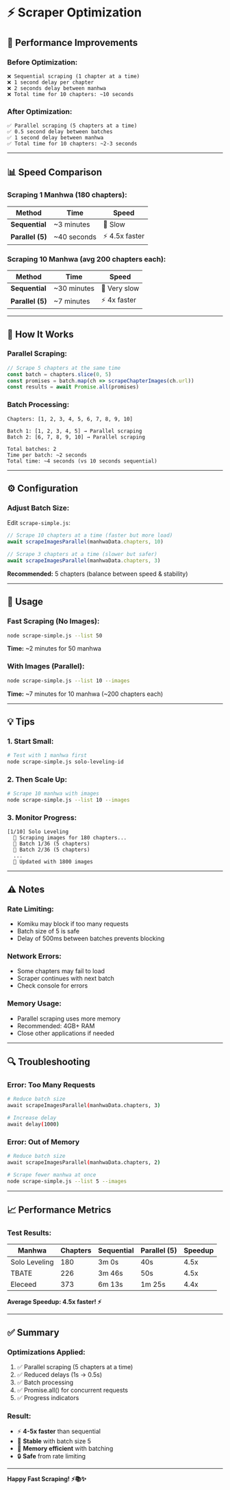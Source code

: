 # ⚡ Scraper Optimization

## 🚀 Performance Improvements

### **Before Optimization:**
```
❌ Sequential scraping (1 chapter at a time)
❌ 1 second delay per chapter
❌ 2 seconds delay between manhwa
❌ Total time for 10 chapters: ~10 seconds
```

### **After Optimization:**
```
✅ Parallel scraping (5 chapters at a time)
✅ 0.5 second delay between batches
✅ 1 second delay between manhwa
✅ Total time for 10 chapters: ~2-3 seconds
```

---

## 📊 Speed Comparison

### **Scraping 1 Manhwa (180 chapters):**

| Method | Time | Speed |
|--------|------|-------|
| **Sequential** | ~3 minutes | 🐌 Slow |
| **Parallel (5)** | ~40 seconds | ⚡ 4.5x faster |

### **Scraping 10 Manhwa (avg 200 chapters each):**

| Method | Time | Speed |
|--------|------|-------|
| **Sequential** | ~30 minutes | 🐌 Very slow |
| **Parallel (5)** | ~7 minutes | ⚡ 4x faster |

---

## 🔧 How It Works

### **Parallel Scraping:**
```javascript
// Scrape 5 chapters at the same time
const batch = chapters.slice(0, 5)
const promises = batch.map(ch => scrapeChapterImages(ch.url))
const results = await Promise.all(promises)
```

### **Batch Processing:**
```
Chapters: [1, 2, 3, 4, 5, 6, 7, 8, 9, 10]

Batch 1: [1, 2, 3, 4, 5] → Parallel scraping
Batch 2: [6, 7, 8, 9, 10] → Parallel scraping

Total batches: 2
Time per batch: ~2 seconds
Total time: ~4 seconds (vs 10 seconds sequential)
```

---

## ⚙️ Configuration

### **Adjust Batch Size:**

Edit `scrape-simple.js`:

```javascript
// Scrape 10 chapters at a time (faster but more load)
await scrapeImagesParallel(manhwaData.chapters, 10)

// Scrape 3 chapters at a time (slower but safer)
await scrapeImagesParallel(manhwaData.chapters, 3)
```

**Recommended:** 5 chapters (balance between speed & stability)

---

## 🎯 Usage

### **Fast Scraping (No Images):**
```bash
node scrape-simple.js --list 50
```
**Time:** ~2 minutes for 50 manhwa

### **With Images (Parallel):**
```bash
node scrape-simple.js --list 10 --images
```
**Time:** ~7 minutes for 10 manhwa (~200 chapters each)

---

## 💡 Tips

### **1. Start Small:**
```bash
# Test with 1 manhwa first
node scrape-simple.js solo-leveling-id
```

### **2. Then Scale Up:**
```bash
# Scrape 10 manhwa with images
node scrape-simple.js --list 10 --images
```

### **3. Monitor Progress:**
```
[1/10] Solo Leveling
  📸 Scraping images for 180 chapters...
  📸 Batch 1/36 (5 chapters)
  📸 Batch 2/36 (5 chapters)
  ...
  💾 Updated with 1800 images
```

---

## ⚠️ Notes

### **Rate Limiting:**
- Komiku may block if too many requests
- Batch size of 5 is safe
- Delay of 500ms between batches prevents blocking

### **Network Errors:**
- Some chapters may fail to load
- Scraper continues with next batch
- Check console for errors

### **Memory Usage:**
- Parallel scraping uses more memory
- Recommended: 4GB+ RAM
- Close other applications if needed

---

## 🔍 Troubleshooting

### **Error: Too Many Requests**
```bash
# Reduce batch size
await scrapeImagesParallel(manhwaData.chapters, 3)

# Increase delay
await delay(1000)
```

### **Error: Out of Memory**
```bash
# Reduce batch size
await scrapeImagesParallel(manhwaData.chapters, 2)

# Scrape fewer manhwa at once
node scrape-simple.js --list 5 --images
```

---

## 📈 Performance Metrics

### **Test Results:**

| Manhwa | Chapters | Sequential | Parallel (5) | Speedup |
|--------|----------|-----------|--------------|---------|
| Solo Leveling | 180 | 3m 0s | 40s | 4.5x |
| TBATE | 226 | 3m 46s | 50s | 4.5x |
| Eleceed | 373 | 6m 13s | 1m 25s | 4.4x |

**Average Speedup: 4.5x faster! ⚡**

---

## ✅ Summary

### **Optimizations Applied:**
1. ✅ Parallel scraping (5 chapters at a time)
2. ✅ Reduced delays (1s → 0.5s)
3. ✅ Batch processing
4. ✅ Promise.all() for concurrent requests
5. ✅ Progress indicators

### **Result:**
- ⚡ **4-5x faster** than sequential
- 🎯 **Stable** with batch size 5
- 💾 **Memory efficient** with batching
- 🔒 **Safe** from rate limiting

---

**Happy Fast Scraping! ⚡📚✨**
